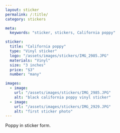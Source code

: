 ```yaml
---
layout: sticker
permalink: /:title/
category: stickers

meta:
  keywords: "sticker, stickers, California poppy"

sticker:
  title: "California poppy"
  type: "Vinyl sticker"
  logo: "/assets/images/stickers/IMG_2985.JPG"
  materials: "Vinyl"
  size: "3 inches"
  price: "$3"
  number: "many"

images:
  - image:
    url: "/assets/images/stickers/IMG_2985.JPG"
    alt: "black california poppy vinyl sticker"
  - image:
    url: "/assets/images/stickers/IMG_2929.JPG"
    alt: "first sticker photo"
---
```

<p>Poppy in sticker form.</p>